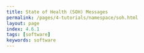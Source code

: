 ```yaml
---
title: State of Health (SOH) Messages
permalink: /pages/4-tutorials/namespace/soh.html
layout: page
index: 4.6.1
tags: [software]
keywords: software
---
```

